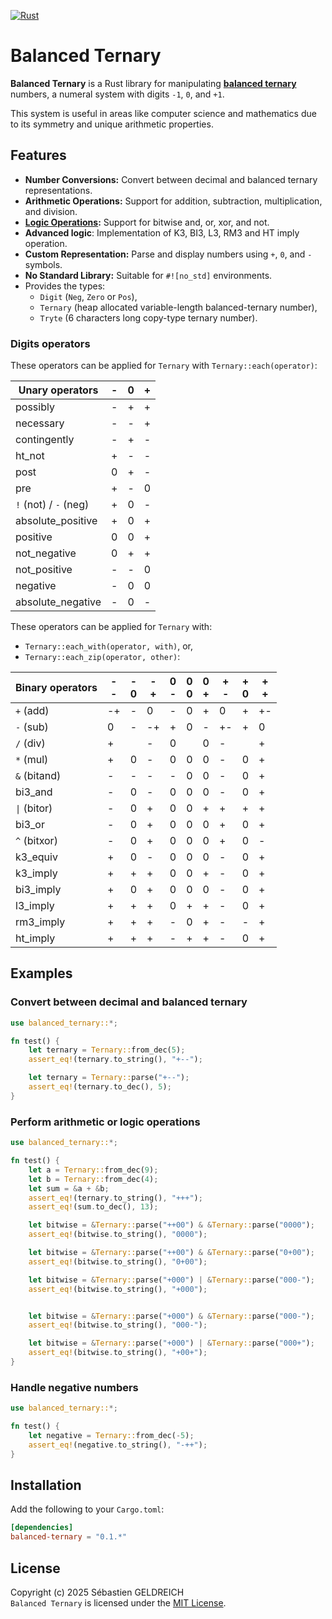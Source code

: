 [![Rust](https://github.com/Trehinos/balanced-ternary/actions/workflows/rust.yml/badge.svg)](https://github.com/Trehinos/balanced-ternary/actions/workflows/rust.yml)

# Balanced Ternary

**Balanced Ternary** is a Rust library for manipulating
**[balanced ternary](https://en.wikipedia.org/wiki/Balanced_ternary)**
numbers, a numeral system with digits `-1`, `0`, and `+1`.

This system is useful in areas like computer science and mathematics due to its symmetry and unique arithmetic
properties.

## Features

- **Number Conversions:** Convert between decimal and balanced ternary representations.
- **Arithmetic Operations:** Support for addition, subtraction, multiplication, and division.
- **[Logic Operations](https://en.wikipedia.org/wiki/Three-valued_logic):** Support for bitwise and, or, xor, and not.
- **Advanced logic**: Implementation of K3, BI3, L3, RM3 and HT imply operation.
- **Custom Representation:** Parse and display numbers using `+`, `0`, and `-` symbols.
- **No Standard Library:** Suitable for `#![no_std]` environments.
- Provides the types:
    - `Digit` (`Neg`, `Zero` or `Pos`),
    - `Ternary` (heap allocated variable-length balanced-ternary number),
    - `Tryte` (6 characters long copy-type ternary number).

### Digits operators

These operators can be applied for `Ternary` with `Ternary::each(operator)`:

| Unary operators       | - | 0 | + |
|-----------------------|---|---|---|
| possibly              | - | + | + |
| necessary             | - | - | + |
| contingently          | - | + | - |
| ht_not                | + | - | - |
| post                  | 0 | + | - |
| pre                   | + | - | 0 |
| `!` (not) / `-` (neg) | + | 0 | - |
| absolute_positive     | + | 0 | + |
| positive              | 0 | 0 | + |
| not_negative          | 0 | + | + |
| not_positive          | - | - | 0 |
| negative              | - | 0 | 0 |
| absolute_negative     | - | 0 | - |

These operators can be applied for `Ternary` with:

- `Ternary::each_with(operator, with)`, or,
- `Ternary::each_zip(operator, other)`:

| Binary operators | -<br>- | -<br>0 | -<br>+ | 0<br>- | 0<br>0 | 0<br>+ | +<br>- | +<br>0 | +<br>+ |
|------------------|--------|--------|--------|--------|--------|--------|--------|--------|--------|
| `+` (add)        | -+     | -      | 0      | -      | 0      | +      | 0      | +      | +-     |
| `-` (sub)        | 0      | -      | -+     | +      | 0      | -      | +-     | +      | 0      |
| `/` (div)        | +      |        | -      | 0      |        | 0      | -      |        | +      |
| `*` (mul)        | +      | 0      | -      | 0      | 0      | 0      | -      | 0      | +      |
| `&` (bitand)     | -      | -      | -      | -      | 0      | 0      | -      | 0      | +      |
| bi3_and          | -      | 0      | -      | 0      | 0      | 0      | -      | 0      | +      |
| `\|` (bitor)     | -      | 0      | +      | 0      | 0      | +      | +      | +      | +      |
| bi3_or           | -      | 0      | +      | 0      | 0      | 0      | +      | 0      | +      |
| `^` (bitxor)     | -      | 0      | +      | 0      | 0      | 0      | +      | 0      | -      |
| k3_equiv         | +      | 0      | -      | 0      | 0      | 0      | -      | 0      | +      |
| k3_imply         | +      | +      | +      | 0      | 0      | +      | -      | 0      | +      |
| bi3_imply        | +      | 0      | +      | 0      | 0      | 0      | -      | 0      | +      |
| l3_imply         | +      | +      | +      | 0      | +      | +      | -      | 0      | +      |
| rm3_imply        | +      | +      | +      | -      | 0      | +      | -      | -      | +      |
| ht_imply         | +      | +      | +      | -      | +      | +      | -      | 0      | +      |

## Examples

### Convert between decimal and balanced ternary

```rust
use balanced_ternary::*;

fn test() {
    let ternary = Ternary::from_dec(5);
    assert_eq!(ternary.to_string(), "+--");

    let ternary = Ternary::parse("+--");
    assert_eq!(ternary.to_dec(), 5);
}
```

### Perform arithmetic or logic operations

```rust
use balanced_ternary::*;

fn test() {
    let a = Ternary::from_dec(9);
    let b = Ternary::from_dec(4);
    let sum = &a + &b;
    assert_eq!(ternary.to_string(), "+++");
    assert_eq!(sum.to_dec(), 13);

    let bitwise = &Ternary::parse("++00") & &Ternary::parse("0000");
    assert_eq!(bitwise.to_string(), "0000");

    let bitwise = &Ternary::parse("++00") & &Ternary::parse("0+00");
    assert_eq!(bitwise.to_string(), "0+00");

    let bitwise = &Ternary::parse("+000") | &Ternary::parse("000-");
    assert_eq!(bitwise.to_string(), "+000");


    let bitwise = &Ternary::parse("+000") & &Ternary::parse("000-");
    assert_eq!(bitwise.to_string(), "000-");

    let bitwise = &Ternary::parse("+000") | &Ternary::parse("000+");
    assert_eq!(bitwise.to_string(), "+00+");
}
```

### Handle negative numbers

```rust
use balanced_ternary::*;

fn test() {
    let negative = Ternary::from_dec(-5);
    assert_eq!(negative.to_string(), "-++");
}
```

## Installation

Add the following to your `Cargo.toml`:

```toml
[dependencies]
balanced-ternary = "0.1.*"
```

## License

Copyright (c) 2025 Sébastien GELDREICH  
`Balanced Ternary` is licensed under the [MIT License](LICENSE).
